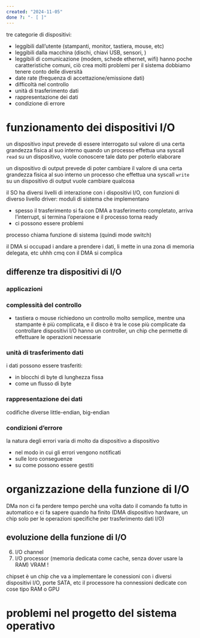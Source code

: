 ```yaml
---
created: "2024-11-05"
done ?: "- [ ]"
---
```

tre categorie di dispositivi:
- leggibili dall’utente (stampanti, monitor, tastiera, mouse, etc)
- leggibili dalla macchina (dischi, chiavi USB, sensori, )
- leggibili di comunicazione (modem, schede ethernet, wifi)
hanno poche caratteristiche comuni, ciò crea molti problemi per il sistema
dobbiamo tenere conto delle diversità
- date rate (frequenza di accettazione/emissione dati)
- difficoltà nel controllo
- unità di trasferimento dati
- rappresentazione dei dati
- condizione di errore

# funzionamento dei dispositivi I/O
un dispositivo input prevede di essere interrogato sul valore di una certa grandezza fisica al suo interno
quando un processo effettua una syscall `read` su un dispositivo, vuole conoscere tale dato per poterlo elaborare

un dispositivo di output prevede di poter cambiare il valore di una certa grandezza fisica al suo interno
un processo che effettua una syscall `write` su un dispositivo di output vuole cambiare qualcosa

il SO ha diversi livelli di interazione con i dispositivi I/O, con funzioni di diverso livello
driver: moduli di sistema che implementano 
- spesso il trasferimento si fa con DMA
a trasferimento completato, arriva l’interrupt, si termina l’operaione e il processo torna ready
- ci possono essere problemi

processo chiama funzione di sistema (quindi mode switch)

il DMA si occupad i andare a prendere i dati, li mette in una zona di memoria delegata, etc uhhh cmq con il DMA si complica 

## differenze tra dispositivi di I/O
### applicazioni
### complessità del controllo
- tastiera o mouse richiedono un controllo molto semplice, mentre una stampante è più complicata, e il disco è tra le cose più complicate da controllare
dispositivi I/O hanno un controller, un chip che permette di effettuare le operazioni necessarie
### unità di trasferimento dati
i dati possono essere trasferiti:
- in blocchi di byte di lunghezza fissa
- come un flusso di byte
### rappresentazione dei dati
codifiche diverse
little-endian, big-endian
### condizioni d’errore
la natura degli errori varia di molto da dispositivo a dispositivo
- nel modo in cui gli errori vengono notificati
- sulle loro conseguenze
- su come possono essere gestiti
# organizzazione della funzione di I/O
DMa non ci fa perdere tempo perchè una volta dato il comando fa tutto in automatico e ci fa sapere quando ha finito (DMA dispositivo hardware, un chip solo per le operazioni specifiche per trasferimento dati I/O)

## evoluzione della funzione di I/O
6. I/O channel
7. I/O processor (memoria dedicata come cache, senza dover usare la RAM)
VRAM ! 

chipset è un chip che va a implementare le conessioni con i diversi dispositivi I/O, porte SATA, etc
il processore ha connessioni dedicate con cose tipo RAM o GPU

# problemi nel progetto del sistema operativo
